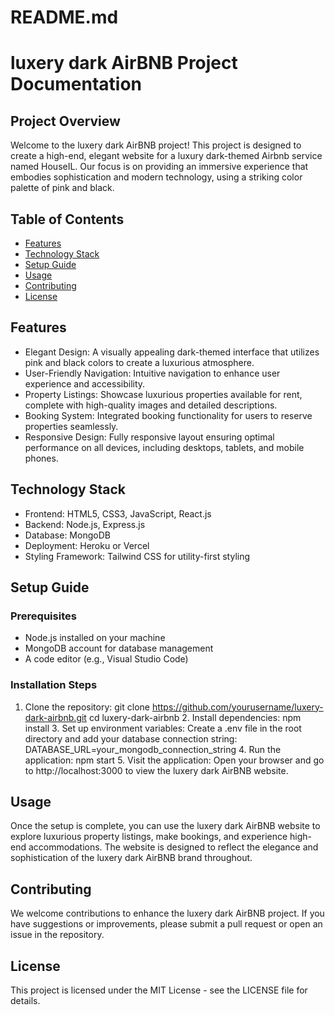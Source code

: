 # README.md

# luxery dark AirBNB Project Documentation

## Project Overview

Welcome to the luxery dark AirBNB project! This project is designed to create a high-end, elegant website for a luxury dark-themed Airbnb service named HouseIL. Our focus is on providing an immersive experience that embodies sophistication and modern technology, using a striking color palette of pink and black.

## Table of Contents

- [Features](#features)
- [Technology Stack](#technology-stack)
- [Setup Guide](#setup-guide)
- [Usage](#usage)
- [Contributing](#contributing)
- [License](#license)

## Features

- Elegant Design: A visually appealing dark-themed interface that utilizes pink and black colors to create a luxurious atmosphere.
- User-Friendly Navigation: Intuitive navigation to enhance user experience and accessibility.
- Property Listings: Showcase luxurious properties available for rent, complete with high-quality images and detailed descriptions.
- Booking System: Integrated booking functionality for users to reserve properties seamlessly.
- Responsive Design: Fully responsive layout ensuring optimal performance on all devices, including desktops, tablets, and mobile phones.

## Technology Stack

- Frontend: HTML5, CSS3, JavaScript, React.js
- Backend: Node.js, Express.js
- Database: MongoDB
- Deployment: Heroku or Vercel
- Styling Framework: Tailwind CSS for utility-first styling

## Setup Guide

### Prerequisites

- Node.js installed on your machine
- MongoDB account for database management
- A code editor (e.g., Visual Studio Code)

### Installation Steps

1. Clone the repository:
   git clone https://github.com/yourusername/luxery-dark-airbnb.git
   cd luxery-dark-airbnb
   2. Install dependencies:
   npm install
   3. Set up environment variables:
   Create a .env file in the root directory and add your database connection string:
   DATABASE_URL=your_mongodb_connection_string
   4. Run the application:
   npm start
   5. Visit the application:
   Open your browser and go to http://localhost:3000 to view the luxery dark AirBNB website.

## Usage

Once the setup is complete, you can use the luxery dark AirBNB website to explore luxurious property listings, make bookings, and experience high-end accommodations. The website is designed to reflect the elegance and sophistication of the luxery dark AirBNB brand throughout.

## Contributing

We welcome contributions to enhance the luxery dark AirBNB project. If you have suggestions or improvements, please submit a pull request or open an issue in the repository.

## License

This project is licensed under the MIT License - see the LICENSE file for details.